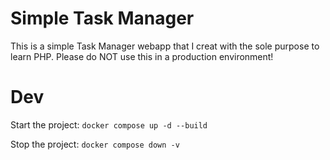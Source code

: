 # Simple Task Manager

This is a simple Task Manager webapp that I creat with the sole purpose to learn PHP. 
Please do NOT use this in a production environment!

# Dev

Start the project:
```docker compose up -d --build```

Stop the project:
```docker compose down -v```